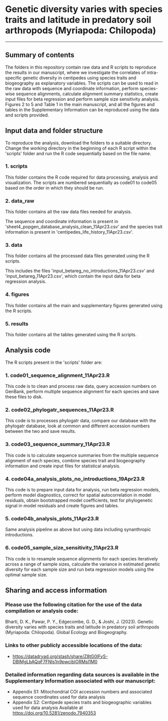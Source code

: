 # Genetic diversity varies with species traits and latitude in predatory soil arthropods (Myriapoda: Chilopoda)
---



## Summary of contents

The folders in this repository contain raw data and R scripts to reproduce the results in our manuscript, where we investigate the correlates of intra-specific genetic diversity in centipedes using species traits and biogeography as explanatory variables. The scripts can be used to read in the raw data with sequence and coordinate information, perform species-wise sequence alignments, calculate alignment summary statistics, create input files for beta regression and perform sample size sensitivity analysis. Figures 2 to 5 and Table 1 in the main manuscript, and all the figures and tables in the Supplementary Information can be reproduced using the data and scripts provided.


## Input data and folder structure

To reproduce the analysis, download the folders to a suitable directory. Change the working directory in the beginning of each R script within the 'scripts' folder and run the R code sequentially based on the file name.

### 1. scripts 
This folder contains the R code required for data processing, analysis and visualization. The scripts are numbered sequentially as code01 to code05 based on the order in which they should be run.

### 2. data_raw
This folder contains all the raw data files needed for analysis.

The sequence and coordinate information is present in 'sheet4_popgen_database_analysis_clean_11Apr23.csv' and the species trait information is present in 'centipedes_life_history_11Apr23.csv'.
    
### 3. data
This folder contains all the processed data files generated using the R scripts.

This includes the files 'input_betareg_no_introductions_11Apr23.csv' and 'input_betareg_11Apr23.csv', which contain the input data for beta regression analysis.
    
### 4. figures
This folder contains all the main and supplementary figures generated using the R scripts.

### 5. results
This folder contains all the tables generated using the R scripts.

## Analysis code

The R scripts present in the 'scripts' folder are:
### 1. code01_sequence_alignment_11Apr23.R
This code is to clean and process raw data, query accession numbers on GenBank, perform multiple sequence alignment for each species and save these files to disk.

### 2. code02_phylogatr_sequences_11Apr23.R
This code is to processes phylogatr data, compare our database with the phylogatr database, look at common and different accession numbers between the two and save results.

### 3. code03_sequence_summary_11Apr23.R
This code is to calculate sequence summaries from the multiple sequence alignment of each species, combine species trait and biogeography information and create input files for statistical analysis.

### 4. code04a_analysis_plots_no_introductions_19Apr23.R
This code is to prepare input data for analysis, run beta regression models, perform model diagnostics, correct for spatial autocorrelation in model residuals, obtain bootstrapped model coefficients, test for phylogenetic signal in model residuals and create figures and tables. 

### 5. code04b_analysis_plots_11Apr23.R
Same analysis pipeline as above but using data including synanthropic introductions. 

### 6. code05_sample_size_sensitivity_11Apr23.R
This code is to resample sequence alignments for each species iteratively across a range of sample sizes, calculate the variance in estimated genetic diversity for each sample size and run beta regression models using the optimal sample size.

## Sharing and access information

### Please use the following citation for the use of the data compilation or analysis code:

Bharti, D. K., Pawar, P. Y., Edgecombe, G. D., & Joshi, J. (2023). Genetic diversity varies with species traits and latitude in predatory soil arthropods (Myriapoda: Chilopoda). Global Ecology and Biogeography.

### Links to other publicly accessible locations of the data:
  * https://datadryad.org/stash/share/Z8tG0lFyS-DBIMgLbAQqF7FNIs1n9pwciblORMsI1M0

### Detailed information regarding data sources is available in the Supplementary Information associated with our manuscript:
  * Appendix S1: Mitochondrial COI accession numbers and associated sequence coordinates used for data analysis
  * Appendix S2: Centipede species traits and biogeographic variables used for data analysis
    Available at https://doi.org/10.5281/zenodo.7940353


